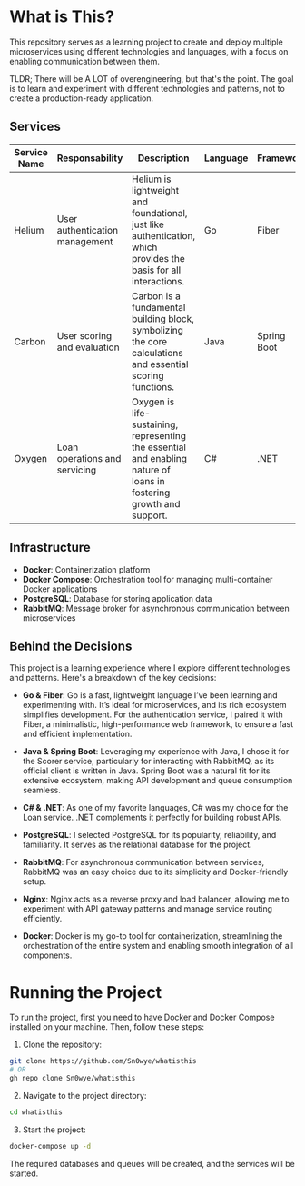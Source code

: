 # What is This?

This repository serves as a learning project to create and deploy multiple microservices using different technologies and languages, with a focus on enabling communication between them.

TLDR; There will be A LOT of overengineering, but that's the point. The goal is to learn and experiment with different technologies and patterns, not to create a production-ready application.

## Services

| **Service Name** | **Responsability**             | **Description**                                                                                                     | **Language** | **Framework** | **Ports**                 |
| ---------------- | ------------------------------ | ------------------------------------------------------------------------------------------------------------------- | ------------ | ------------- | ------------------------- |
| Helium           | User authentication management | Helium is lightweight and foundational, just like authentication, which provides the basis for all interactions.    | Go           | Fiber         | 8080 (HTTP), 50050 (gRPC) |
| Carbon           | User scoring and evaluation    | Carbon is a fundamental building block, symbolizing the core calculations and essential scoring functions.          | Java         | Spring Boot   | 8081 (HTTP)               |
| Oxygen           | Loan operations and servicing  | Oxygen is life-sustaining, representing the essential and enabling nature of loans in fostering growth and support. | C#           | .NET          | 8082 (HTTP)               |

## Infrastructure

- **Docker**: Containerization platform
- **Docker Compose**: Orchestration tool for managing multi-container Docker applications
- **PostgreSQL**: Database for storing application data
- **RabbitMQ**: Message broker for asynchronous communication between microservices

## Behind the Decisions

This project is a learning experience where I explore different technologies and patterns. Here's a breakdown of the key decisions:

- **Go & Fiber**: Go is a fast, lightweight language I’ve been learning and experimenting with. It’s ideal for microservices, and its rich ecosystem simplifies development. For the authentication service, I paired it with Fiber, a minimalistic, high-performance web framework, to ensure a fast and efficient implementation.

- **Java & Spring Boot**: Leveraging my experience with Java, I chose it for the Scorer service, particularly for interacting with RabbitMQ, as its official client is written in Java. Spring Boot was a natural fit for its extensive ecosystem, making API development and queue consumption seamless.

- **C# & .NET**: As one of my favorite languages, C# was my choice for the Loan service. .NET complements it perfectly for building robust APIs.

- **PostgreSQL**: I selected PostgreSQL for its popularity, reliability, and familiarity. It serves as the relational database for the project.

- **RabbitMQ**: For asynchronous communication between services, RabbitMQ was an easy choice due to its simplicity and Docker-friendly setup.

- **Nginx**: Nginx acts as a reverse proxy and load balancer, allowing me to experiment with API gateway patterns and manage service routing efficiently.

- **Docker**: Docker is my go-to tool for containerization, streamlining the orchestration of the entire system and enabling smooth integration of all components.

# Running the Project

To run the project, first you need to have Docker and Docker Compose installed on your machine. Then, follow these steps:

1. Clone the repository:

```bash
git clone https://github.com/Sn0wye/whatisthis
# OR
gh repo clone Sn0wye/whatisthis
```

2. Navigate to the project directory:

```bash
cd whatisthis
```

3. Start the project:

```bash
docker-compose up -d
```

The required databases and queues will be created, and the services will be started.

